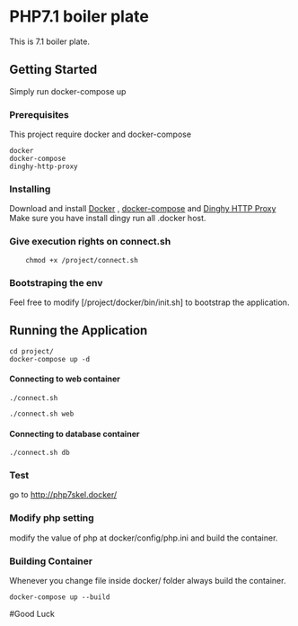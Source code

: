 # PHP7.1  boiler plate
This is 7.1 boiler plate.

## Getting Started
Simply run docker-compose up 


### Prerequisites
This project require docker and docker-compose

```
docker
docker-compose
dinghy-http-proxy
```

### Installing

Download and install [Docker](https://docs.docker.com/docker-for-mac/install/#what-to-know-before-you-install) , [docker-compose](https://docs.docker.com/compose/install/#master-builds)
and [Dinghy HTTP Proxy](https://github.com/codekitchen/dinghy-http-proxy)
Make sure you have install dingy run all .docker host. 

### Give execution rights on connect.sh
```
    chmod +x /project/connect.sh
```


### Bootstraping the env
Feel free to modify [/project/docker/bin/init.sh]  to bootstrap the application.


## Running the Application
```
cd project/
docker-compose up -d
```

#### Connecting to web container
```
./connect.sh

./connect.sh web
```

#### Connecting to database container
```
./connect.sh db
```


### Test
go to http://php7skel.docker/
 
### Modify php setting
modify the value of php at docker/config/php.ini and build the container.

### Building Container
Whenever you change file inside docker/ folder always build the container.
```
docker-compose up --build
```
 
 
#Good Luck
